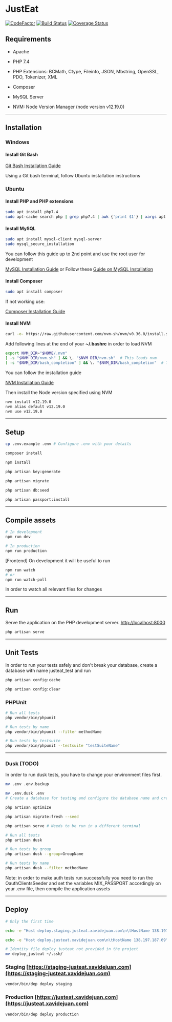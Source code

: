 # JustEat
[![CodeFactor](https://www.codefactor.io/repository/github/ub-es-2020/justeat/badge/develop)](https://www.codefactor.io/repository/github/ub-es-2020/justeat/overview/develop)
[![Build Status](https://travis-ci.org/UB-ES-2020/JustEat.svg?branch=develop)](https://travis-ci.org/UB-ES-2020/JustEat)
[![Coverage Status](https://coveralls.io/repos/github/UB-ES-2020/JustEat/badge.svg?branch=develop)](https://coveralls.io/github/UB-ES-2020/JustEat?branch=develop)
## Requirements

- Apache

- PHP 7.4

- PHP Extensions: BCMath, Ctype, Fileinfo, JSON, Mbstring, OpenSSL, PDO, Tokenizer, XML

- Composer

- MySQL Server

- NVM: Node Version Manager (node version v12.19.0)

-------

## Installation

### Windows

#### Install Git Bash ####
[Git Bash Installation Guide](https://www.stanleyulili.com/git/how-to-install-git-bash-on-windows/)

Using a Git bash terminal, follow Ubuntu installation instructions


### Ubuntu

#### Install PHP and PHP extensions ####

```bash
sudo apt install php7.4
sudo apt-cache search php | grep php7.4 | awk {'print $1'} | xargs apt install -y
```

#### Install MySQL ####
```bash
sudo apt install mysql-client mysql-server
sudo mysql_secure_installation
```
You can follow this guide up to 2nd point and use the root user for development

[MySQL Installation Guide](https://www.digitalocean.com/community/tutorials/how-to-install-mysql-on-ubuntu-20-04-es) or Follow these [Guide on MySQL Installation](https://docs.vultr.com/how-to-install-mysql-on-ubuntu-24-04) 

 

#### Install Composer ####
```bash
sudo apt install composer
```
If not working use:

[Composer Installation Guide](https://www.digitalocean.com/community/tutorials/how-to-install-and-use-composer-on-ubuntu-20-04-es)


#### Install NVM ####
```bash
curl -o- https://raw.githubusercontent.com/nvm-sh/nvm/v0.36.0/install.sh | bash
```
Add following lines at the end of your **~/.bashrc** in order to load NVM
```bash
export NVM_DIR="$HOME/.nvm"
[ -s "$NVM_DIR/nvm.sh" ] && \. "$NVM_DIR/nvm.sh"  # This loads nvm
[ -s "$NVM_DIR/bash_completion" ] && \. "$NVM_DIR/bash_completion"  # This loads nvm bash_completion

```

You can follow the installation guide

[NVM Installation Guide](https://github.com/nvm-sh/nvm#installing-and-updating)

Then install the Node version specified using NVM
```bash
nvm install v12.19.0
nvm alias default v12.19.0
nvm use v12.19.0
```

-------

## Setup
```bash
cp .env.example .env # Configure .env with your details

composer install

npm install

php artisan key:generate

php artisan migrate

php artisan db:seed

php artisan passport:install
```

-------

## Compile assets
```bash
# In development
npm run dev

# In production
npm run production
```
[Frontend] On development it will be useful to run
```bash
npm run watch
# or
npm run watch-poll
```
In order to watch all relevant files for changes

-------

## Run
Serve the application on the PHP development server. [http://localhost:8000](http://localhost:8000)
```bash
php artisan serve
```

-------

## Unit Tests

In order to run your tests safely and don't break your database, create a database with name justeat_test and run
```bash
php artisan config:cache

php artisan config:clear
```

### PHPUnit
```bash
# Run all tests
php vendor/bin/phpunit

# Run tests by name
php vendor/bin/phpunit --filter methodName

# Run tests by testsuite
php vendor/bin/phpunit --testsuite "testSuiteName"
```

-------

### Dusk (TODO)
In order to run dusk tests, you have to change your environment files first.
```bash
mv .env .env.backup

mv .env.dusk .env 
# Create a database for testing and configure the database name and credentials on .env file

php artisan optimize

php artisan migrate:fresh --seed
```


```bash
php artisan serve # Needs to be run in a different terminal

# Run all tests
php artisan dusk

# Run tests by group
php artisan dusk --group=GroupName

# Run tests by name
php artisan dusk --filter methodName
```
Note: in order to make auth tests run successfully you need to run the OauthClientsSeeder and set the variables MIX_PASSPORT accordingly on your .env file, then compile the application assets

-------

## Deploy

```bash
# Only the first time

echo -e "Host deploy.staging.justeat.xavidejuan.com\n\tHostName 138.197.187.69" | tee -a ~/.ssh/config

echo -e "Host deploy.justeat.xavidejuan.com\n\tHostName 138.197.187.69" | tee -a ~/.ssh/config

# Identity file deploy_justeat not provided in the project
mv deploy_justeat ~/.ssh/
```

### Staging [https://staging-justeat.xavidejuan.com](https://staging-justeat.xavidejuan.com)

```bash
vendor/bin/dep deploy staging
```

### Production [https://justeat.xavidejuan.com](https://justeat.xavidejuan.com)

```bash
vendor/bin/dep deploy production
```
